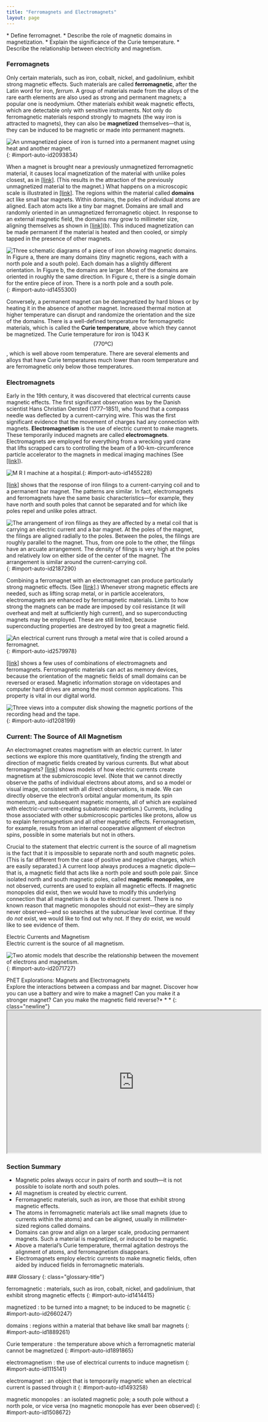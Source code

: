 ```yaml
---
title: "Ferromagnets and Electromagnets"
layout: page
---
```



<div class="abstract" markdown="1">
* Define ferromagnet.
* Describe the role of magnetic domains in magnetization.
* Explain the significance of the Curie temperature.
* Describe the relationship between electricity and magnetism.
</div>

### Ferromagnets

Only certain materials, such as iron, cobalt, nickel, and gadolinium, exhibit strong magnetic effects. Such materials are called **ferromagnetic**, after the Latin word for iron, *ferrum*. A group of materials made from the alloys of the rare earth elements are also used as strong and permanent magnets; a popular one is neodymium. Other materials exhibit weak magnetic effects, which are detectable only with sensitive instruments. Not only do ferromagnetic materials respond strongly to magnets (the way iron is attracted to magnets), they can also be **magnetized** themselves—that is, they can be induced to be magnetic or made into permanent magnets.

![An unmagnetized piece of iron is turned into a permanent magnet using heat and another magnet.](../resources/Figure_23_02_01a.jpg "An unmagnetized piece of iron is placed between two magnets, heated, and then cooled, or simply tapped when cold. The iron becomes a permanent magnet with the poles aligned as shown: its south pole is adjacent to the north pole of the original magnet, and its north pole is adjacent to the south pole of the original magnet. Note that there are attractive forces between the magnets."){: #import-auto-id2093834}

When a magnet is brought near a previously unmagnetized ferromagnetic material, it causes local magnetization of the material with unlike poles closest, as in [\[link\]](#import-auto-id2093834). (This results in the attraction of the previously unmagnetized material to the magnet.) What happens on a microscopic scale is illustrated in [\[link\]](#import-auto-id1455300). The regions within the material called **domains** act like small bar magnets. Within domains, the poles of individual atoms are aligned. Each atom acts like a tiny bar magnet. Domains are small and randomly oriented in an unmagnetized ferromagnetic object. In response to an external magnetic field, the domains may grow to millimeter size, aligning themselves as shown in [\[link\]](#import-auto-id1455300)(b). This induced magnetization can be made permanent if the material is heated and then cooled, or simply tapped in the presence of other magnets.

 ![Three schematic diagrams of a piece of iron showing magnetic domains. In Figure a, there are many domains (tiny magnetic regions, each with a north pole and a south pole). Each domain has a slightly different orientation. In Figure b, the domains are larger. Most of the domains are oriented in roughly the same direction. In Figure c, there is a single domain for the entire piece of iron. There is a north pole and a south pole.](../resources/Figure_23_02_02a.jpg "(a) An unmagnetized piece of iron (or other ferromagnetic material) has randomly oriented domains. (b) When magnetized by an external field, the domains show greater alignment, and some grow at the expense of others. Individual atoms are aligned within domains; each atom acts like a tiny bar magnet."){: #import-auto-id1455300}

Conversely, a permanent magnet can be demagnetized by hard blows or by heating it in the absence of another magnet. Increased thermal motion at higher temperature can disrupt and randomize the orientation and the size of the domains. There is a well-defined temperature for ferromagnetic materials, which is called the **Curie temperature**, above which they cannot be magnetized. The Curie temperature for iron is 1043 K  $$\left(770 \text{ºC}\right) $$
, which is well above room temperature. There are several elements and alloys that have Curie temperatures much lower than room temperature and are ferromagnetic only below those temperatures.

### Electromagnets

Early in the 19th century, it was discovered that electrical currents cause magnetic effects. The first significant observation was by the Danish scientist Hans Christian Oersted (1777–1851), who found that a compass needle was deflected by a current-carrying wire. This was the first significant evidence that the movement of charges had any connection with magnets. **Electromagnetism** is the use of electric current to make magnets. These temporarily induced magnets are called **electromagnets**. Electromagnets are employed for everything from a wrecking yard crane that lifts scrapped cars to controlling the beam of a 90-km-circumference particle accelerator to the magnets in medical imaging machines (See [\[link\]](#import-auto-id1455228)).

![M R I machine at a hospital.](../resources/Figure_23_02_03a.jpg "Instrument for magnetic resonance imaging (MRI). The device uses a superconducting cylindrical coil for the main magnetic field. The patient goes into this &#x201C;tunnel&#x201D; on the gurney. (credit: Bill McChesney, Flickr)"){: #import-auto-id1455228}

[\[link\]](#import-auto-id2187290) shows that the response of iron filings to a current-carrying coil and to a permanent bar magnet. The patterns are similar. In fact, electromagnets and ferromagnets have the same basic characteristics—for example, they have north and south poles that cannot be separated and for which like poles repel and unlike poles attract.

 ![The arrangement of iron filings as they are affected by a metal coil that is carrying an electric current and a bar magnet. At the poles of the magnet, the filings are aligned radially to the poles. Between the poles, the filings are roughly parallel to the magnet. Thus, from one pole to the other, the filings have an arcuate arrangement. The density of filings is very high at the poles and relatively low on either side of the center of the magnet. The arrangement is similar around the current-carrying coil.](../resources/Figure_23_02_04a1.jpg "Iron filings near (a) a current-carrying coil and (b) a magnet act like tiny compass needles, showing the shape of their fields. Their response to a current-carrying coil and a permanent magnet is seen to be very similar, especially near the ends of the coil and the magnet."){: #import-auto-id2187290}

Combining a ferromagnet with an electromagnet can produce particularly strong magnetic effects. (See [\[link\]](#import-auto-id2579978).) Whenever strong magnetic effects are needed, such as lifting scrap metal, or in particle accelerators, electromagnets are enhanced by ferromagnetic materials. Limits to how strong the magnets can be made are imposed by coil resistance (it will overheat and melt at sufficiently high current), and so superconducting magnets may be employed. These are still limited, because superconducting properties are destroyed by too great a magnetic field.

 ![An electrical current runs through a metal wire that is coiled around a ferromagnet.](../resources/Figure_23_02_05a.jpg "An electromagnet with a ferromagnetic core can produce very strong magnetic effects. Alignment of domains in the core produces a magnet, the poles of which are aligned with the electromagnet."){: #import-auto-id2579978}

[\[link\]](#import-auto-id1208199) shows a few uses of combinations of electromagnets and ferromagnets. Ferromagnetic materials can act as memory devices, because the orientation of the magnetic fields of small domains can be reversed or erased. Magnetic information storage on videotapes and computer hard drives are among the most common applications. This property is vital in our digital world.

![Three views into a computer disk showing the magnetic portions of the recording head and the tape.](../resources/Figure_23_02_06a.jpg "An electromagnet induces regions of permanent magnetism on a floppy disk coated with a ferromagnetic material. The information stored here is digital (a region is either magnetic or not); in other applications, it can be analog (with a varying strength), such as on audiotapes."){: #import-auto-id1208199}

### Current: The Source of All Magnetism

An electromagnet creates magnetism with an electric current. In later sections we explore this more quantitatively, finding the strength and direction of magnetic fields created by various currents. But what about ferromagnets? [\[link\]](#import-auto-id2071727) shows models of how electric currents create magnetism at the submicroscopic level. (Note that we cannot directly observe the paths of individual electrons about atoms, and so a model or visual image, consistent with all direct observations, is made. We can directly observe the electron’s orbital angular momentum, its spin momentum, and subsequent magnetic moments, all of which are explained with electric-current-creating subatomic magnetism.) Currents, including those associated with other submicroscopic particles like protons, allow us to explain ferromagnetism and all other magnetic effects. Ferromagnetism, for example, results from an internal cooperative alignment of electron spins, possible in some materials but not in others.

Crucial to the statement that electric current is the source of all magnetism is the fact that it is impossible to separate north and south magnetic poles. (This is far different from the case of positive and negative charges, which are easily separated.) A current loop always produces a magnetic dipole—that is, a magnetic field that acts like a north pole and south pole pair. Since isolated north and south magnetic poles, called **magnetic monopoles**, are not observed, currents are used to explain all magnetic effects. If magnetic monopoles did exist, then we would have to modify this underlying connection that all magnetism is due to electrical current. There is no known reason that magnetic monopoles should not exist—they are simply never observed—and so searches at the subnuclear level continue. If they do *not* exist, we would like to find out why not. If they *do* exist, we would like to see evidence of them.

<div class="note" data-has-label="true" data-label="" markdown="1">
<div class="title">
Electric Currents and Magnetism
</div>
Electric current is the source of all magnetism.

</div>

 ![Two atomic models that describe the relationship between the movement of electrons and magnetism.](../resources/Figure_23_02_07a.jpg "(a) In the planetary model of the atom, an electron orbits a nucleus, forming a closed-current loop and producing a magnetic field with a north pole and a south pole. (b) Electrons have spin and can be crudely pictured as rotating charge, forming a current that produces a magnetic field with a north pole and a south pole. Neither the planetary model nor the image of a spinning electron is completely consistent with modern physics. However, they do provide a useful way of understanding phenomena. "){: #import-auto-id2071727}

<div class="note" data-has-label="true" class="interactive" data-label="" markdown="1">
<div class="title">
PhET Explorations: Magnets and Electromagnets
</div>
Explore the interactions between a compass and bar magnet. Discover how you can use a battery and wire to make a magnet! Can you make it a stronger magnet? Can you make the magnetic field reverse?* * *
{: class="newline"}

<div class="media" id="eip-idm356229472" data-alt="magnets and electromagnets">
<iframe width="660" height="371.4" src="https://archive.cnx.org/specials/92176000-ae74-11e5-baad-cfab91c15075/magnets-and-electromagnets/#sim-bar-magnet"></iframe>
</div>
</div>

### Section Summary

* Magnetic poles always occur in pairs of north and south—it is not possible to isolate north and south poles.
* All magnetism is created by electric current.
* Ferromagnetic materials, such as iron, are those that exhibit strong magnetic effects.
* The atoms in ferromagnetic materials act like small magnets (due to currents within the atoms) and can be aligned, usually in millimeter-sized regions called domains.
* Domains can grow and align on a larger scale, producing permanent magnets. Such a material is magnetized, or induced to be magnetic.
* Above a material’s Curie temperature, thermal agitation destroys the alignment of atoms, and ferromagnetism disappears.
* Electromagnets employ electric currents to make magnetic fields, often aided by induced fields in ferromagnetic materials.

<div class="glossary" markdown="1">
### Glossary
{: class="glossary-title"}

ferromagnetic
: materials, such as iron, cobalt, nickel, and gadolinium, that exhibit strong magnetic effects
{: #import-auto-id1414415}

magnetized
: to be turned into a magnet; to be induced to be magnetic
{: #import-auto-id2660247}

domains
: regions within a material that behave like small bar magnets
{: #import-auto-id1889261}

Curie temperature
: the temperature above which a ferromagnetic material cannot be magnetized
{: #import-auto-id1891865}

electromagnetism
: the use of electrical currents to induce magnetism
{: #import-auto-id1115141}

electromagnet
: an object that is temporarily magnetic when an electrical current is passed through it
{: #import-auto-id1493258}

magnetic monopoles
: an isolated magnetic pole; a south pole without a north pole, or vice versa (no magnetic monopole has ever been observed)
{: #import-auto-id1508672}

</div>

